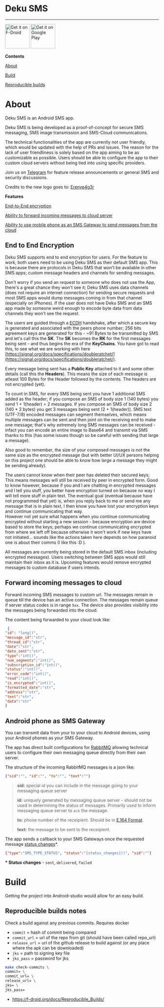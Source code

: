# Deku SMS
--------
[<img src="https://fdroid.gitlab.io/artwork/badge/get-it-on.png"
     alt="Get it on F-Droid"
     height="80">](https://f-droid.org/packages/com.afkanerd.deku/)
[<img src="https://play.google.com/intl/en_us/badges/images/generic/en-play-badge.png"
     alt="Get it on Google Play"
     height="80">](https://play.google.com/store/apps/details?id=com.afkanerd.deku)

     
<b>Contents</b>

[About](#about)

[Build](#build)

[Reproducible builds](#reproducible_builds)

# <a name="about"></a> About
Deku SMS is an Android SMS app. 

Deku SMS is being developed as a proof-of-concept for secure SMS messaging, SMS image transmission and SMS-Cloud communications. 

The technical functionalities of the app are currently not user friendly, which would be updated with the help of PRs and issues. The reason for the lack of user friendliness is solely based on the app aiming to be as customizable as possible. Users should be able to configure the app to their custom cloud servers without being tied into using specific providers.

Join us on [Telegram](https://t.me/deku_sms) for feature release announcements or general SMS and security discussions.

Credits to the new logo goes to: [Erenye4g3r](https://github.com/Erenye4g3r)

<b>Features</b>

[End-to-End encryption](#e2e_encryption)

[Ability to forward incoming messages to cloud server](#cloud_forward)

[Ability to use mobile phone as an SMS Gateway to send messages from the cloud](#sms_gateway)

## <a name="e2e_encryption"></a> End to End Encryption
Deku SMS supports end to end encryption for users. For the feature to work, both users need to be using Deku SMS as their default SMS app. This is because there are protocols in Deku SMS that won't be available in other SMS apps; custom message headers and channels for sending messages. 

Don't worry if you send an request to someone who does not use the App, there's a great chance they won't see it; Deku SMS uses data channels (does not require an internet connection) for sending secure requests and most SMS apps would dump messages coming in from that channel (especially on iPhones). If the user does not have Deku SMS and an SMS app made by someone weird enough to encode byte data from data channels they won't see the request.

The users are guided through a [ECDH](https://cryptobook.nakov.com/asymmetric-key-ciphers/ecdh-key-exchange) handshake, after which a secure key is generated and associated with the peers phone number; 256 bits agreement keys are generated for this - ~91 Bytes to be transmitted by SMS and let's call this the <b>SK</b>. The <b>SK</b> becomes the <b>RK</b> for the first messages being sent - and thus begins the era of the <b>KeyChains</b>. You have got to read this, to see what we are working with here [https://signal.org/docs/specifications/doubleratchet/](https://signal.org/docs/specifications/doubleratchet/).

Every message being sent has a <b>Public Key</b> attached to it and some other details (call this the <b>Headers</b>). This means the size of each message is atleast 100 Bytes for the Header followed by the contents. The headers are not encrypted (yet). 

To count in SMS, for every SMS being sent you have 1 additional SMS added as the header; if you compose an SMS of body size 1 (140 bytes) you send 1 + 1(header) = 2 messages. If you compose an SMS of body size 2 (140 * 2 bytes) you get 3 messages being sent (2 + 1(header)). SMS text (UTF-7/8) encoded messages can segment themselves, which means multiple messages can be sent and then joint on the receiving end to make one message; that's why extremely long SMS messages can be received - infact you can encode an entire image to Base64 and transmit via SMS thanks to this (has some issues though so be careful with sending that large a message).

Also good to remember, the size of your composed messages is not the same size as the encrypted message (but with better UI/UX persons helping on this project one should be able to know how large a message they might be sending already). 

The users cannot know when their peer has deleted their secured keys; This means messages will still be received by peer in encrypted form. Good to know however, because if you and I are chatting in encrypted messages and I tell you stuff, you better have encryption turned on because no way I will tell more stuff in plain text. The eventual goal (eventual because have not programmed that yet) is, when you reply back to me or send me any message that is in plain text, I then know you have lost your encryption keys and continue communicating that way. \
However not yet sure what happens when you continue communicating encrypted without starting a new session - because encryption are device based to store the keys; perhaps we continue communicating encrypted from where we left off because otherwise it won't work if new keys have not initiated... sounds like the actions taken here depends on how paranoid one is about their comms (I like this :D ).

All messages are currently being stored in the default SMS inbox (including encrypted messages). Users switching between SMS apps would still maintain their inbox as it is. Upcoming features would remove encrypted messages to custom database if users intends.

## <a name="cloud_forward"></a> Forward incoming messages to cloud
Forward incoming SMS messages to custom url. The messages remain in queue till the device has an active connection. The messages remain queue if server status codes is in range `5xx`. The device also provides visibility into the messages being forwarded into the cloud.

The content being forwarded to your cloud look like:

```json
 {
"id": "long()",
"message_id":"str",
"thread_id":"str",
"date":"str",
"date_sent":"str",
"type":"int()",
"num_segments":"int()",
"subscription_id":"int()",
"status":"int()",
"error_code":"int()",
"read":"int()",
"is_encrypted":"int()",
"formatted_date":"str",
"address":"str",
"text":"str",
"data":"str"
}
```

## <a name="sms_gateway"></a> Android phone as SMS Gateway
You can transmit data from your to your cloud to Android devices, using your Android phones as your SMS Gateway.

The app has direct built configurations for [RabbitMQ](#https://www.rabbitmq.com/) allowing technical users
to configure their own messaging queue directly from their own server.

The structure of the incoming RabbitMQ messages is a json like:
```json
{"sid":"", "id":"", "to":"", "text":""}
```
> <b>sid:</b> special id you can include in the message going to your messaging queue server
> 
> <b>id:</b> uniquely generated by messaging queue server - should not be used in determining the status of messages. Primarily used to inform messaging queue server to `ack` the message.
> 
> <b>to:</b> phone number of the receipient. Should be in [E.164 Format](https://support.twilio.com/hc/en-us/articles/223183008-Formatting-International-Phone-Numbers).
> 
> <b>text:</b> the message to be sent to the receipient.

The app sends a callback to your SMS Gateways once the requested message [status changes]()*.
```json
{"type":"SMS_TYPE_STATUS", "status":"[status_changes]()", "sid":""}
```

<b>* Status changes</b> - `sent`, `delivered`, `failed`

# <a name="build"></a> Build
Getting the project into Android-studio would allow for an easy build.

## <a name="reproducible_builds"></a> Reproducible builds notes
Check a build against any previous commits. Requires docker
- `commit` = hash of commit being compared
- `commit_url` = url of the repo from git (should have been called repo_url)
- `release_url` = url of the github release to build against (or any place where the apk can be downloaded)
- `jks` = path to signing key file
- `jks_pass` = password for jks

```bash
make check-commits \
commit= \
commit_url= \
release_url= \
jks= \
jks_pass=
```

- https://f-droid.org/docs/Reproducible_Builds/
